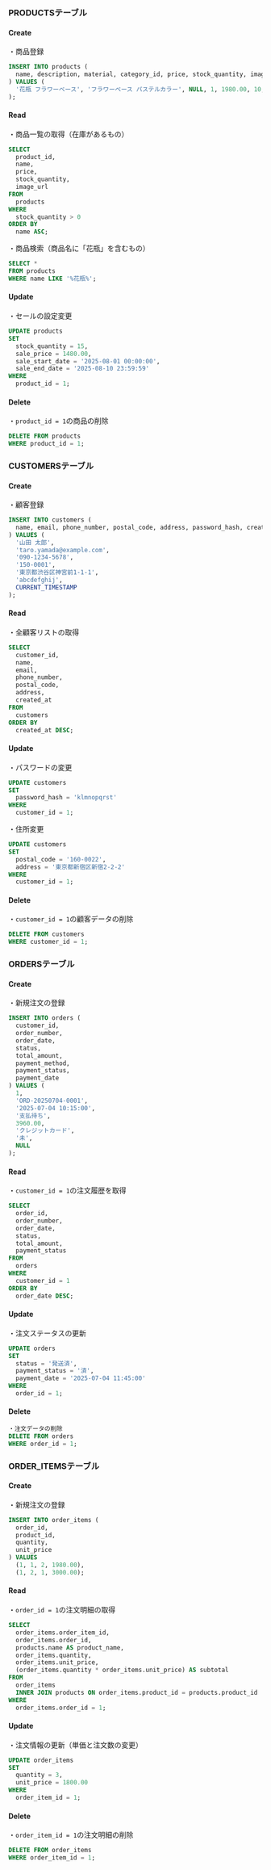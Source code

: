 ### PRODUCTSテーブル

#### Create

・商品登録
```sql
INSERT INTO products (
  name, description, material, category_id, price, stock_quantity, image_url
) VALUES (
  '花瓶 フラワーベース', 'フラワーベース パステルカラー', NULL, 1, 1980.00, 10, 'https://image.rakuten.co.jp/pease/cabinet/10797533/777-551-22.jpg'
);
```

#### Read

・商品一覧の取得（在庫があるもの）

```sql
SELECT
  product_id,
  name,
  price,
  stock_quantity,
  image_url
FROM
  products
WHERE
  stock_quantity > 0
ORDER BY
  name ASC;
```

・商品検索（商品名に「花瓶」を含むもの）
```sql
SELECT *
FROM products
WHERE name LIKE '%花瓶%';
```

#### Update

・セールの設定変更
```sql
UPDATE products
SET
  stock_quantity = 15,
  sale_price = 1480.00,
  sale_start_date = '2025-08-01 00:00:00',
  sale_end_date = '2025-08-10 23:59:59'
WHERE
  product_id = 1;
```

#### Delete
・`product_id = 1`の商品の削除
```sql
DELETE FROM products
WHERE product_id = 1;
```

### CUSTOMERSテーブル

#### Create
・顧客登録
```sql
INSERT INTO customers (
  name, email, phone_number, postal_code, address, password_hash, created_at
) VALUES (
  '山田 太郎',
  'taro.yamada@example.com',
  '090-1234-5678',
  '150-0001',
  '東京都渋谷区神宮前1-1-1',
  'abcdefghij',
  CURRENT_TIMESTAMP
);
```

#### Read
・全顧客リストの取得
```sql
SELECT
  customer_id,
  name,
  email,
  phone_number,
  postal_code,
  address,
  created_at
FROM
  customers
ORDER BY
  created_at DESC;
```

#### Update

・パスワードの変更
```sql
UPDATE customers
SET 
  password_hash = 'klmnopqrst'
WHERE 
  customer_id = 1;
```

・住所変更
```sql
UPDATE customers
SET
  postal_code = '160-0022',
  address = '東京都新宿区新宿2-2-2'
WHERE
  customer_id = 1;
```

#### Delete
・`customer_id = 1`の顧客データの削除
```sql
DELETE FROM customers
WHERE customer_id = 1;
```

### ORDERSテーブル

#### Create
・新規注文の登録
```sql
INSERT INTO orders (
  customer_id,
  order_number,
  order_date,
  status,
  total_amount,
  payment_method,
  payment_status,
  payment_date
) VALUES (
  1,
  'ORD-20250704-0001',
  '2025-07-04 10:15:00',
  '支払待ち',
  3960.00,
  'クレジットカード',
  '未',
  NULL
);
```

#### Read
・`customer_id = 1`の注文履歴を取得
```sql
SELECT
  order_id,
  order_number,
  order_date,
  status,
  total_amount,
  payment_status
FROM
  orders
WHERE
  customer_id = 1
ORDER BY
  order_date DESC;
```

#### Update
・注文ステータスの更新
```sql
UPDATE orders
SET
  status = '発送済',
  payment_status = '済',
  payment_date = '2025-07-04 11:45:00'
WHERE
  order_id = 1;
```

#### Delete
```sql
・注文データの削除
DELETE FROM orders
WHERE order_id = 1;
```

### ORDER_ITEMSテーブル

#### Create
・新規注文の登録
```sql
INSERT INTO order_items (
  order_id,
  product_id,
  quantity,
  unit_price
) VALUES
  (1, 1, 2, 1980.00),
  (1, 2, 1, 3000.00);
```

#### Read
・`order_id = 1`の注文明細の取得
```sql
SELECT
  order_items.order_item_id,
  order_items.order_id,
  products.name AS product_name,
  order_items.quantity,
  order_items.unit_price,
  (order_items.quantity * order_items.unit_price) AS subtotal
FROM
  order_items
  INNER JOIN products ON order_items.product_id = products.product_id
WHERE
  order_items.order_id = 1;

```

#### Update
・注文情報の更新（単価と注文数の変更）
```sql
UPDATE order_items
SET
  quantity = 3,
  unit_price = 1800.00
WHERE
  order_item_id = 1;
```

#### Delete
・`order_item_id = 1`の注文明細の削除
```sql
DELETE FROM order_items
WHERE order_item_id = 1;
```